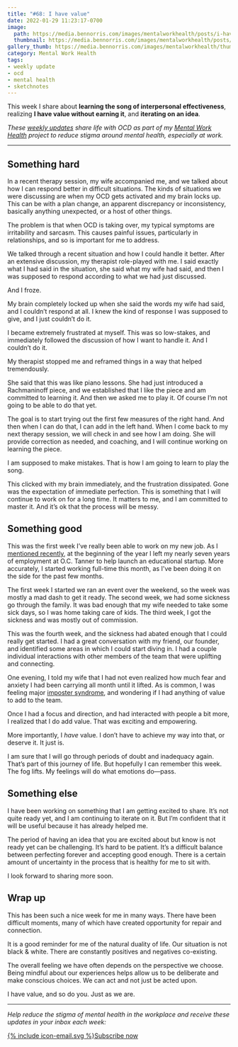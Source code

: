 ```yaml
---
title: "#68: I have value"
date: 2022-01-29 11:23:17-0700
image: 
  path: https://media.bennorris.com/images/mentalworkhealth/posts/i-have-value.jpg
  thumbnail: https://media.bennorris.com/images/mentalworkhealth/posts/thumbnails/i-have-value.jpg
gallery_thumb: https://media.bennorris.com/images/mentalworkhealth/thumbs/i-have-value.jpg
category: Mental Work Health
tags:
- weekly update
- ocd
- mental health
- sketchnotes
---
```


This week I share about **learning the song of interpersonal effectiveness**, realizing **I have value without earning it**, and **iterating on an idea**.

_These [weekly updates](https://bennorris.com/tags/weekly-update/) share life with OCD as part of my [Mental Work Health](https://bennorris.com/mental-work-health) project to reduce stigma around mental health, especially at work._

***


## Something hard

In a recent therapy session, my wife accompanied me, and we talked about how I can respond better in difficult situations. The kinds of situations we were discussing are when my OCD gets activated and my brain locks up. This can be with a plan change, an apparent discrepancy or inconsistency, basically anything unexpected, or a host of other things.

The problem is that when OCD is taking over, my typical symptoms are irritability and sarcasm. This causes painful issues, particularly in relationships, and so is important for me to address.

We talked through a recent situation and how I could handle it better. After an extensive discussion, my therapist role-played with me. I said exactly what I had said in the situation, she said what my wife had said, and then I was supposed to respond according to what we had just discussed.

And I froze.

My brain completely locked up when she said the words my wife had said, and I couldn’t respond at all. I knew the kind of response I was supposed to give, and I just couldn’t do it.

I became extremely frustrated at myself. This was so low-stakes, and immediately followed the discussion of how I want to handle it. And I couldn’t do it.

My therapist stopped me and reframed things in a way that helped tremendously.

She said that this was like piano lessons. She had just introduced a Rachmaninoff piece, and we established that I like the piece and am committed to learning it. And then we asked me to play it. Of course I’m not going to be able to do that yet.

The goal is to start trying out the first few measures of the right hand. And then when I can do that, I can add in the left hand. When I come back to my next therapy session, we will check in and see how I am doing. She will provide correction as needed, and coaching, and I will continue working on learning the piece.

I am supposed to make mistakes. That is how I am going to learn to play the song.

This clicked with my brain immediately, and the frustration dissipated. Gone was the expectation of immediate perfection. This is something that I will continue to work on for a long time. It matters to me, and I am committed to master it. And it’s ok that the process will be messy.


## Something good

This was the first week I’ve really been able to work on my new job. As I [mentioned recently](https://bennorris.com/2021/12/30/into-the-unknown), at the beginning of the year I left my nearly seven years of employment at O.C. Tanner to help launch an educational startup. More accurately, I started working full-time this month, as I've been doing it on the side for the past few months.

The first week I started we ran an event over the weekend, so the week was mostly a mad dash to get it ready. The second week, we had some sickness go through the family. It was bad enough that my wife needed to take some sick days, so I was home taking care of kids. The third week, I got the sickness and was mostly out of commission.

This was the fourth week, and the sickness had abated enough that I could really get started. I had a great conversation with my friend, our founder, and identified some areas in which I could start diving in. I had a couple individual interactions with other members of the team that were uplifting and connecting.

One evening, I told my wife that I had not even realized how much fear and anxiety I had been carrying all month until it lifted. As is common, I was feeling major [imposter syndrome](https://en.wikipedia.org/wiki/Impostor_syndrome), and wondering if I had anything of value to add to the team.

Once I had a focus and direction, and had interacted with people a bit more, I realized that I do add value. That was exciting and empowering.

More importantly, I _have_ value. I don’t have to achieve my way into that, or deserve it. It just is.

I am sure that I will go through periods of doubt and inadequacy again. That’s part of this journey of life. But hopefully I can remember this week. The fog lifts. My feelings will do what emotions do—pass.


## Something else

I have been working on something that I am getting excited to share. It’s not quite ready yet, and I am continuing to iterate on it. But I’m confident that it will be useful because it has already helped me.

The period of having an idea that you are excited about but know is not ready yet can be challenging. It’s hard to be patient. It’s a difficult balance between perfecting forever and accepting good enough. There is a certain amount of uncertainty in the process that is healthy for me to sit with.

I look forward to sharing more soon.


## Wrap up

This has been such a nice week for me in many ways. There have been difficult moments, many of which have created opportunity for repair and connection.

It is a good reminder for me of the natural duality of life. Our situation is not black & white. There are constantly positives and negatives co-existing.

The overall feeling we have often depends on the perspective we choose. Being mindful about our experiences helps allow us to be deliberate and make conscious choices. We can act and not just be acted upon.

I have value, and so do you. Just as we are.

***

_Help reduce the stigma of mental health in the workplace and receive these updates in your inbox each week:_

<a href="https://bennorris.com/subscribe/mwh/" class="btn"><span class="icon">{% include icon-email.svg %}</span>Subscribe now</a>
